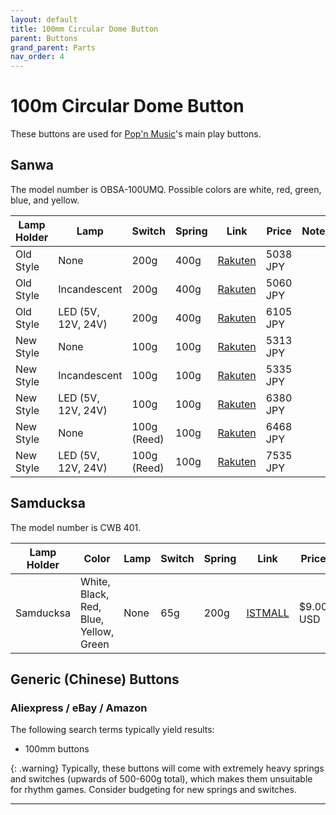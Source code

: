 ```yaml
---
layout: default
title: 100mm Circular Dome Button
parent: Buttons
grand_parent: Parts
nav_order: 4
---
```


# 100m Circular Dome Button

These buttons are used for [Pop'n Music](/controllers/pop-n-music/pop-n-music.md)'s main play buttons.

## Sanwa

The model number is OBSA-100UMQ. Possible colors are white, red, green, blue, and yellow.

| **Lamp Holder** | **Lamp**           | **Switch**  | **Spring** | **Link**      | **Price**  | **Notes**  |
|-----------------|--------------------|-------------|------------|---------------|------------|------------|
| Old Style       | None               | 200g        | 400g       | [Rakuten][R1] | 5038 JPY   |            |
| Old Style       | Incandescent       | 200g        | 400g       | [Rakuten][R2] | 5060 JPY   |            |
| Old Style       | LED (5V, 12V, 24V) | 200g        | 400g       | [Rakuten][R3] | 6105 JPY   |            |
| New Style       | None               | 100g        | 100g       | [Rakuten][R4] | 5313 JPY   |            |
| New Style       | Incandescent       | 100g        | 100g       | [Rakuten][R5] | 5335 JPY   |            |
| New Style       | LED (5V, 12V, 24V) | 100g        | 100g       | [Rakuten][R6] | 6380 JPY   |            |
| New Style       | None               | 100g (Reed) | 100g       | [Rakuten][R7] | 6468 JPY   |            |
| New Style       | LED (5V, 12V, 24V) | 100g (Reed) | 100g       | [Rakuten][R8] | 7535 JPY   |            |

## Samducksa

The model number is CWB 401.

| **Lamp Holder** | **Color**                              | **Lamp** | **Switch** | **Spring** | **Link**      | **Price**  |
|-----------------|----------------------------------------|----------|------------|------------|---------------|------------|
| Samducksa       | White, Black, Red, Blue, Yellow, Green | None     | 65g        | 200g        | [ISTMALL][I1] | $9.00 USD  |

## Generic (Chinese) Buttons

### Aliexpress / eBay / Amazon

The following search terms typically yield results:

* 100mm buttons

{: .warning}
Typically, these buttons will come with extremely heavy springs and switches (upwards of 500-600g total), which makes them unsuitable for rhythm games. Consider budgeting for new springs and switches.

----

[R1]: https://item.rakuten.co.jp/sanwadenshi/ilumb_135/
[R2]: https://item.rakuten.co.jp/sanwadenshi/ilumb_134/
[R3]: https://item.rakuten.co.jp/sanwadenshi/ilumb_133/
[R4]: https://item.rakuten.co.jp/sanwadenshi/ilumb_138/
[R5]: https://item.rakuten.co.jp/sanwadenshi/ilumb_137/
[R6]: https://item.rakuten.co.jp/sanwadenshi/ilumb_136/
[R7]: https://item.rakuten.co.jp/sanwadenshi/ilumb_140/
[R8]: https://item.rakuten.co.jp/sanwadenshi/ilumb_139/
[I1]: https://www.us.istmall.co.kr/Product/Detail/view/pid/73/cid/161